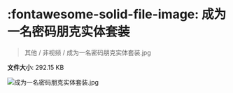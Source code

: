# :fontawesome-solid-file-image: 成为一名密码朋克实体套装

> 其他 / 非视频 / 成为一名密码朋克实体套装.jpg

**文件大小**: 292.15 KB

<img src="https://file.hsyhx.top/其他/非视频/成为一名密码朋克实体套装.jpg"  alt="成为一名密码朋克实体套装.jpg" />